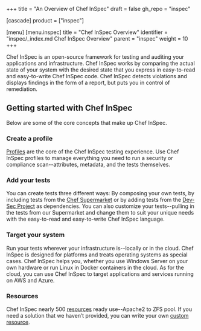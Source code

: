 +++
title = "An Overview of Chef InSpec"
draft = false
gh_repo = "inspec"

[cascade]
  product = ["inspec"]

[menu]
  [menu.inspec]
    title = "Chef InSpec Overview"
    identifier = "inspec/_index.md Chef InSpec Overview"
    parent = "inspec"
    weight = 10
+++

Chef InSpec is an open-source framework for testing and auditing your applications and infrastructure. Chef InSpec works by comparing the actual state of your system with the desired state that you express in easy-to-read and easy-to-write Chef InSpec code. Chef InSpec detects violations and displays findings in the form of a report, but puts you in control of remediation.

## Getting started with Chef InSpec

Below are some of the core concepts that make up Chef InSpec.

### Create a profile

[Profiles](/inspec/profiles/) are the core of the Chef InSpec testing experience. Use Chef InSpec
profiles to manage everything you need to run a security or compliance scan--attributes,
metadata, and the tests themselves.

### Add your tests

You can create tests three different ways: By composing your own tests, by
including tests from the [Chef Supermarket](https://supermarket.chef.io/)
or by adding tests from the [Dev-Sec Project](http://dev-sec.io/) as dependencies.
You can also customize your tests--pulling in the tests from our Supermarket and
change them to suit your unique needs with the easy-to-read and easy-to-write Chef
InSpec language.

### Target your system

Run your tests wherever your infrastructure is--locally or in the cloud.  Chef
InSpec is designed for platforms and treats operating systems as special cases.
Chef InSpec helps you, whether you use Windows Server on your own hardware or
run Linux in Docker containers in the cloud. As for the cloud, you can use Chef
InSpec to target applications and services running on AWS and Azure.

### Resources

Chef InSpec nearly 500 [resources](/inspec/resources/) ready use--Apache2 to ZFS pool.
If you need a solution that we haven’t provided, you can write your own [custom
resource](/inspec/dsl_resource/).
